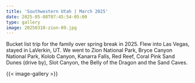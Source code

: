 ```yaml
---
title: 'Southwestern Utah | March 2025'
date: 2025-05-08T07:45:54-05:00
type: gallery
image: 20250310-zion-09.jpg
---
```

Bucket list trip for the family over spring break in 2025. Flew into Las Vegas, stayed in LaVerkin, UT. We went to Zion National Park, Bryce Canyon National Park, Kolob Canyon, Kanarra Falls, Red Reef, Coral Pink Sand Dunes (drive by), Slot Canyon, the Belly of the Dragon and the Sand Caves.

{{< image-gallery >}}